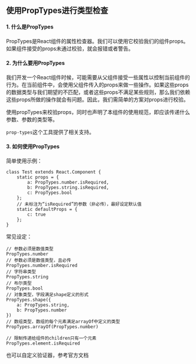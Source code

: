 ## 使用PropTypes进行类型检查

#### 1. 什么是PropTypes

PropTypes是React组件的属性检查器。我们可以使用它校验我们的组件props。如果组件接受的props未通过校验，就会报错或者警告。

#### 2. 为什么要用PropTypes

我们开发一个React组件时候，可能需要从父组件接受一些属性以控制当前组件的行为。在当前组件中，会使用父组件传入的props来做一些操作。如果这些props的数据类型与我们期望的不匹配，或者这些props不满足某些规则，那么我们依赖这些props所做的操作就会有问题。因此，我们需简单的方案对props进行校验。

使用propTypes来校验props，同时也声明了本组件的使用规范，即应该传递什么参数、参数的类型等。

```prop-types```这个工具提供了相关支持。

#### 3. 如何使用PropTypes

简单使用示例：

```
class Test extends React.Component {
	static props = {
		a: PropTypes.number.isRequired,
		b: PropTypes.string.isRequired,
		c: PropTypes.bool
	};
	// 未标注为“isRequired”的参数（非必传），最好设定默认值
	static defaultProps = {
		c: true
	};
}
```

常见设定：

```
// 参数必须是数值类型
PropTypes.number
// 参数必须是数值类型，且必传
PropTypes.number.isRequired
// 字符串类型
PropTypes.string
// 布尔类型
PropTypes.bool
// 对象类型，字段满足shape定义的形式
PropTypes.shape({
	a: PropTypes.string,
	b: PropTypes.number
})
// 数组类型，数组的每个元素满足arrayOf中定义的类型
PropTypes.arrayOf(PropTypes.number)

// 限制传递给组件的children只有一个元素
PropTypes.element.isRequired
```

也可以自定义验证器，参考官方文档